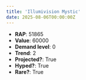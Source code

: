 ```yaml
---
title: 'Illumivision Mystic'
date: 2025-08-06T00:00:00Z
---
```

- **RAP**: 51865
- **Value**: 60000
- **Demand level**: 0
- **Trend**: 2
- **Projected?**: True
- **Hyped?**: True
- **Rare?**: True
